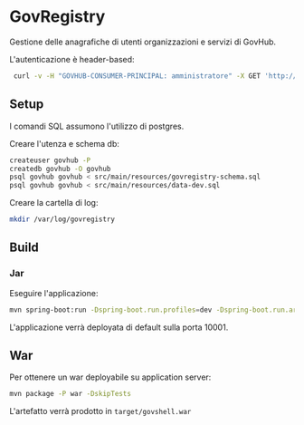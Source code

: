 # GovRegistry

Gestione delle anagrafiche di utenti organizzazioni e servizi di GovHub.

L'autenticazione è header-based:

```bash
 curl -v -H "GOVHUB-CONSUMER-PRINCIPAL: amministratore" -X GET 'http://localhost:10001/users/1'
```

## Setup

I comandi SQL assumono l'utilizzo di postgres.

Creare l'utenza e schema db:

```bash
createuser govhub -P 
createdb govhub -O govhub
psql govhub govhub < src/main/resources/govregistry-schema.sql
psql govhub govhub < src/main/resources/data-dev.sql
```

Creare la cartella di log:

```bash
mkdir /var/log/govregistry
```

## Build

### Jar

Eseguire l'applicazione:

```bash
mvn spring-boot:run -Dspring-boot.run.profiles=dev -Dspring-boot.run.arguments=--logging.level.org.springframework=TRACE
```

L'applicazione verrà deployata di default sulla porta 10001.

## War

Per ottenere un war deployabile su application server:

```bash
mvn package -P war -DskipTests
```

L'artefatto verrà prodotto in `target/govshell.war`
